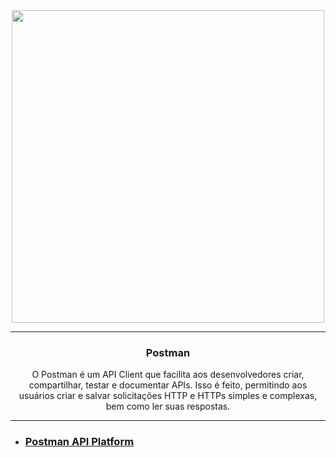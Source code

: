 <div align = "center">
  <img width="500px" src="https://i.imgur.com/GBju9pJ.png"/>
  <hr>
  <h3><b><center>Postman</b></h3>
  <p>O Postman é um API Client que facilita aos desenvolvedores criar, compartilhar, testar e documentar APIs. Isso é feito, permitindo aos usuários criar e salvar solicitações HTTP e HTTPs simples e complexas, bem como ler suas respostas.</p>
  <hr>
  </div>
  
  - <h3><a href="https://www.postman.com/home" target="_blank"><p target="_blank">Postman API Platform</a>
  
